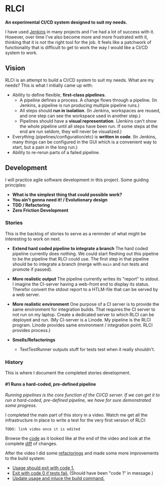 # RLCI

**An experimental CI/CD system designed to suit my needs.**

I have used [Jenkins](https://www.jenkins.io/) in many projects and I've had a
lot of success with it. However, over time I've also become more and more
frustrated with it, thinking that it is not the right tool for the job. It
feels like a patchwork of functionality that is difficult to get to work the
way I would like a CI/CD system to work.

## Vision

RLCI is an attempt to build a CI/CD system to suit my needs. What are my needs?
This is what I initially came up with:

* Ability to define flexible, **first-class pipelines**.
    * A pipeline defines a process. A change flows through a pipeline. (In
      Jenkins, a pipeline is run producing multiple pipeline runs.)
    * All steps should **run in isolation**. (In Jenkins, workspaces are
      reused, and one step can see the workspace used in another step.)
    * Pipelines should have a **visual representation**. (Jenkins can't show
      the whole pipeline until all steps have been run. If some steps at the
      end are run seldom, they will never be visualized.)
* Everything (pipelines/configuration/etc) is **written in code**. (In Jenkins,
  many things can be configured in the GUI which is a convenient way to start,
  but a pain in the long run.)
* Ability to re-rerun parts of a failed pipeline.

## Development

I will practice agile software development in this project. Some guiding
principles:

* **What is the simplest thing that could possible work?**
* **You ain't gonna need it! / Evolutionary design**
* **TDD / Refactoring**
* **Zero Friction Development**

### Stories

This is the backlog of stories to serve as a reminder of what might be
interesting to work on next.

* **Extend hard coded pipeline to integrate a branch** The hard coded pipeline
  currently does nothing. We could start fleshing out this pipeline to be the
  pipeline that RLCI could use. The first step in that pipeline should be to
  integrate a branch (merge with `main` and run tests and promote if passed).

* **More realistic output** The pipeline currently writes its "report" to
  stdout. I imagine the CI-server having a web-front end to display its status.
  Therefor convert the stdout report to a HTLM-file that can be served by a web
  server.

* **More realistic environment** One purpose of a CI server is to provide the
  same environment for integration builds. That requires the CI server to not
  run on my laptop. Create a dedicated server to which RLCI can be deployed and
  run. (My CI-server is a Linode. My pipeline is the RLCI program. Linode
  provides same environment / integration point.  RLCI provides process.)

* **Smells/Refactorings**

    * TextTestRunner outputs stuff for tests test when it really shouldn't.

### History

This is where I document the completed stories development.

#### #1 Runs a hard-coded, pre-defined pipeline

*Running pipelines is the core function of the CI/CD server. If we can get it
to run a hard-coded, pre-defined pipeline, we have for sure demonstrated some
progress.*

I completed the main part of this story in a video. Watch me get all the
infrastructure in place to write a test for the very first version of RLCI:

    TODO: link video once it is edited

Browse the
[code](https://github.com/rickardlindberg/rlci/tree/w23-rlci-reboot-end) as it
looked like at the end of the video and look at the complete
[diff](https://github.com/rickardlindberg/rlci/compare/d3bda99f9d427865f9f1c2e394a5c7c392bcdc12...453ae3d26e70a2af1577ee4a06ae2001c8038606)
of changes.

After the video I did some
[refactorings](https://github.com/rickardlindberg/rlci/compare/e1c4c5c34b75856ca8e62ad172045778a3af8f63...d5bd857e66682ebdc5ad136d7b8270d7e3915961)
and made some more improvements to the build system:

* [Usage should exit with code 1.](https://github.com/rickardlindberg/rlci/commit/48a6c55fc2356718c49a080500ba81bf1c78ba88)
* [Exit with code 0 if tests fail.](https://github.com/rickardlindberg/rlci/commit/03a8a53e218f3c0de81be3e47d79b93f46428a57) (Should have been "code 1" in message.)
* [Update usage and inluce the build command.](https://github.com/rickardlindberg/rlci/commit/b39d5a5cffd359365223d591558d38fafc81ac30)
